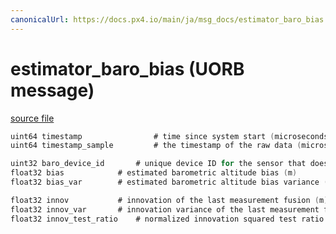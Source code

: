 ```yaml
---
canonicalUrl: https://docs.px4.io/main/ja/msg_docs/estimator_baro_bias
---
```


# estimator_baro_bias (UORB message)



[source file](https://github.com/PX4/PX4-Autopilot/blob/release/1.13/msg/estimator_baro_bias.msg)

```c
uint64 timestamp                # time since system start (microseconds)
uint64 timestamp_sample         # the timestamp of the raw data (microseconds)

uint32 baro_device_id       # unique device ID for the sensor that does not change between power cycles
float32 bias            # estimated barometric altitude bias (m)
float32 bias_var        # estimated barometric altitude bias variance (m^2)

float32 innov           # innovation of the last measurement fusion (m)
float32 innov_var       # innovation variance of the last measurement fusion (m^2)
float32 innov_test_ratio    # normalized innovation squared test ratio

```
